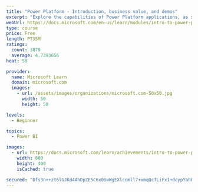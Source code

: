 ```yaml
---
title: "Power Platform - Introduction, business value, and demos"
excerpt: "Explore the capabilities of Power Platform applications, as seen in demonstrations and customer case studies."
webUrl: https://docs.microsoft.com/en-us/learn/modules/intro-to-power-platform-mba/
type: course
price: Free
length: PT35M
ratings:
  count: 3879
  average: 4.7393656
heat: 50

provider:
  name: Microsoft Learn
  domain: microsoft.com
  images:
    - url: /assets/images/organizations/microsoft.com-50x50.jpg
      width: 50
      height: 50

levels:
  - Beginner

topics:
  - Power BI

images:
  - url: https://docs.microsoft.com/learn/achievements/intro-to-power-platform-social.png
    width: 800
    height: 400
    isCached: true

secured: "Dfs3n++zt6lGJKd4AhDpZE5C6x0SwWgEXlcomll7+xmqQcfLiFx1+dcypYahPF0Kkh6ZZccvG7luERIF1LnWi2yCGZiN0u8fwcESyQyc71Oe9npAr1vRErL38g5gMVbquKIayHOV3X3BBs+q4mDBdsjiE/iEua9VgpW5xrDEkK5/ArBWjxQFM9dtC9fvO6uLqtg0mEGqtsknuOEXTS12aE6ucItHxcIlRcZpxvaqALhp3zzmFxtlyD9vWYK2YPEBE9fdE/ZOREw9r6yhvFbx8p3td6IfKtQNkrbpUWhXcTv+S5wsyQo1iFo7Oe7FY4xKsZ7F9vJQl0hltkI5km53oSsSCxOXxzvVWXwQedTrHDAnr+/JUY6eiHzEQ50WCkrJteZcwe/Vj8ntVkvl7z6Lp3DGSJ9kUpfpsRMYwSfxy1M=;L5Ps2M9yyRzNW8JRiWnoXg=="
---
```


